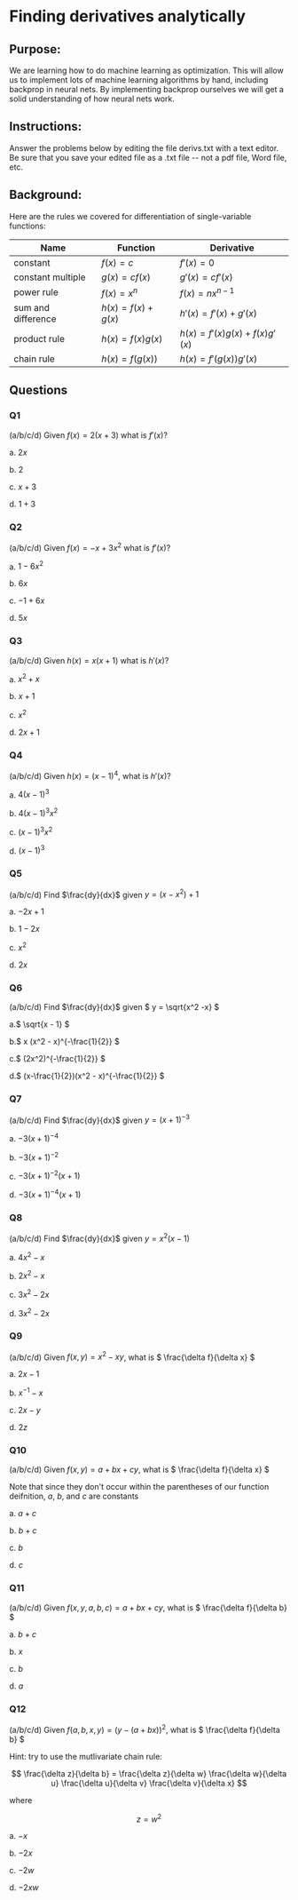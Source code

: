 # Finding derivatives analytically


## Purpose: 

We are learning how to do machine learning as optimization.  This will allow us to implement lots of machine learning algorithms by hand, including backprop in neural nets.  By implementing backprop ourselves we will get a solid understanding of how neural nets work.

## Instructions:  

Answer the problems below by editing the file derivs.txt with a text editor.  Be sure that you save your edited file as a .txt file -- not a pdf file, Word file, etc.

## Background:

Here are the rules we covered for differentiation of single-variable functions:

| Name               | Function               | Derivative                       |
|--------------------|------------------------|----------------------------------|
| constant           | $`f(x) = c`$           | $`f'(x) = 0`$                    |
| constant multiple  | $`g(x) = cf(x)`$       | $`g'(x) = cf'(x)`$               |
| power rule         | $`f(x) = x^{n}`$       | $`f(x) = nx^{n-1}`$              |
| sum and difference | $`h(x) = f(x) + g(x)`$ | $`h'(x) = f'(x) + g'(x)`$        |
| product rule       | $`h(x) = f(x)g(x)`$    | $`h(x) = f'(x)g(x) + f(x)g'(x)`$ |
| chain rule         | $`h(x) = f(g(x))`$     | $`h(x) = f'(g(x))g'(x)`$         |

## Questions

### Q1

(a/b/c/d)
Given $`f(x) = 2(x + 3)`$ what is $`f'(x)`$?

a. $`2x`$

b. $`2`$

c. $`x + 3`$

d. $`1 + 3`$


### Q2

(a/b/c/d)
Given $`f(x) = -x + 3x^2`$ what is $`f'(x)`$?

a. $`1 - 6x^2`$

b. $`6x`$

c. $`-1 + 6x`$

d. $`5x`$

### Q3

(a/b/c/d)
Given $`h(x) = x(x+1)`$ what is $`h'(x)`$?

a. $` x^2 + x `$

b. $` x + 1 `$

c. $` x^2 `$

d. $` 2x+1 `$



### Q4

(a/b/c/d)
Given $` h(x) = (x - 1) ^ 4 `$, what is $`h'(x)`$?

a. $` 4(x-1)^3 `$

b. $` 4(x-1)^3 x^2 `$

c. $` (x-1)^3 x^2 `$

d. $` (x - 1)^3 `$



### Q5

(a/b/c/d)
Find $`\frac{dy}{dx}`$ given
$` y = (x - x^2) + 1 `$


a. $` -2x + 1 `$

b. $` 1 - 2x `$

c. $` x^2 `$

d. $` 2x `$



### Q6

(a/b/c/d)
Find $`\frac{dy}{dx}`$ given
$` y = \sqrt{x^2 -x} `$


a.$`  \sqrt{x - 1} `$

b.$` x (x^2 - x)^{-\frac{1}{2}} `$

c.$` (2x^2)^{-\frac{1}{2}} `$

d.$` (x-\frac{1}{2})(x^2 - x)^{-\frac{1}{2}} `$



### Q7

(a/b/c/d)
Find $`\frac{dy}{dx}`$ given
$` y = (x + 1) ^ {-3} `$


a. $` -3(x+1)^{-4} `$

b. $` -3(x+1)^{-2} `$

c. $` -3(x+1)^{-2}(x+1) `$

d. $` -3(x+1)^{-4}(x+1) `$



### Q8

(a/b/c/d)
Find $`\frac{dy}{dx}`$ given
$` y = x^2(x-1) `$


a. $`4x^2 - x `$

b. $`2x^2 - x `$

c. $`3x^2 - 2x `$

d. $`3x^2 - 2x `$




### Q9

(a/b/c/d)
Given $`f(x,y) = x^2 - xy`$,
what is $` \frac{\delta f}{\delta x} `$


a. $` 2x -1 `$

b. $` x^{-1} -x `$

c. $` 2x -y `$

d. $` 2z `$



### Q10

(a/b/c/d)
Given $`f(x,y) = a + bx + cy`$,
what is $` \frac{\delta f}{\delta x} `$

Note that since they don't occur within the parentheses of our function deifnition, $a$, $b$, and $c$ are constants


a. $` a + c `$

b. $` b + c `$

c. $` b `$

d. $` c `$



### Q11

(a/b/c/d)
Given $`f(x,y, a, b, c) = a + bx + cy`$,
what is $` \frac{\delta f}{\delta b} `$


a. $` b + c`$

b. $` x`$

c. $` b`$

d. $` a`$



### Q12

(a/b/c/d)
Given $`f(a, b, x, y) = (y - (a + bx)) ^2`$,
what is $` \frac{\delta f}{\delta b} `$

Hint: try to use the mutlivariate chain rule:

```math

\frac{\delta z}{\delta b}
= 
\frac{\delta z}{\delta w}
\frac{\delta w}{\delta u}
\frac{\delta u}{\delta v}
\frac{\delta v}{\delta x}

```

where 

```math

z = w^2

```


a. $`-x`$

b. $`-2x`$

c. $`-2w`$

d. $` -2xw`$






